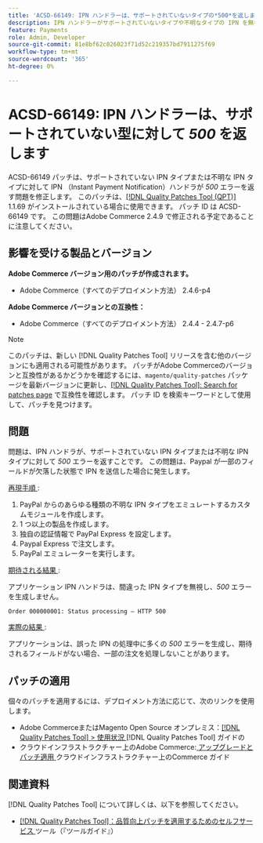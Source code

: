 ```yaml
---
title: 'ACSD-66149: IPN ハンドラーは、サポートされていないタイプの*500*を返します'
description: IPN ハンドラーがサポートされていないタイプや不明なタイプの IPN を無視せず、問題がログに記録されず、プロセスが中断され、500 エラーが返されるAdobe Commerceの問題を、ACSD-66149 パッチを適用して修正してください。
feature: Payments
role: Admin, Developer
source-git-commit: 81e8bf62c026023f71d52c219357bd7911275f69
workflow-type: tm+mt
source-wordcount: '365'
ht-degree: 0%

---
```



# ACSD-66149: IPN ハンドラーは、サポートされていない型に対して *500* を返します

ACSD-66149 パッチは、サポートされていない IPN タイプまたは不明な IPN タイプに対して IPN （Instant Payment Notification）ハンドラが *500* エラーを返す問題を修正します。 このパッチは、[[!DNL Quality Patches Tool (QPT)]](/help/tools/quality-patches-tool/quality-patches-tool-to-self-serve-quality-patches.md) 1.1.69 がインストールされている場合に使用できます。 パッチ ID は ACSD-66149 です。 この問題はAdobe Commerce 2.4.9 で修正される予定であることに注意してください。

## 影響を受ける製品とバージョン

**Adobe Commerce バージョン用のパッチが作成されます。**

* Adobe Commerce（すべてのデプロイメント方法） 2.4.6-p4

**Adobe Commerce バージョンとの互換性：**

* Adobe Commerce（すべてのデプロイメント方法） 2.4.4 - 2.4.7-p6

>[!NOTE]
>
>このパッチは、新しい [!DNL Quality Patches Tool] リリースを含む他のバージョンにも適用される可能性があります。 パッチがAdobe Commerceのバージョンと互換性があるかどうかを確認するには、`magento/quality-patches` パッケージを最新バージョンに更新し、[[!DNL Quality Patches Tool]: Search for patches page](https://experienceleague.adobe.com/tools/commerce-quality-patches/index.html) で互換性を確認します。 パッチ ID を検索キーワードとして使用して、パッチを見つけます。

## 問題

問題は、IPN ハンドラが、サポートされていない IPN タイプまたは不明な IPN タイプに対して *500* エラーを返すことです。 この問題は、Paypal が一部のフィールドが欠落した状態で IPN を送信した場合に発生します。

<u> 再現手順 </u>:

1. PayPal からのあらゆる種類の不明な IPN タイプをエミュレートするカスタムモジュールを作成します。
1. 1 つ以上の製品を作成します。
1. 独自の認証情報で PayPal Express を設定します。
1. Paypal Express で注文します。
1. PayPal エミュレーターを実行します。

<u> 期待される結果 </u>:

アプリケーション IPN ハンドラは、間違った IPN タイプを無視し、*500* エラーを生成しません。

```Order 000000001: Status processing — HTTP 500```

<u> 実際の結果 </u>:

アプリケーションは、誤った IPN の処理中に多くの *500* エラーを生成し、期待されるフィールドがない場合、一部の注文を処理しないことがあります。

## パッチの適用

個々のパッチを適用するには、デプロイメント方法に応じて、次のリンクを使用します。

* Adobe CommerceまたはMagento Open Source オンプレミス：[[!DNL Quality Patches Tool] > 使用状況 ](/help/tools/quality-patches-tool/usage.md)[!DNL Quality Patches Tool] ガイドの
* クラウドインフラストラクチャー上のAdobe Commerce:[ アップグレードとパッチ適用 ](https://experienceleague.adobe.com/docs/commerce-cloud-service/user-guide/develop/upgrade/apply-patches.html) クラウドインフラストラクチャー上のCommerce ガイド

## 関連資料

[!DNL Quality Patches Tool] について詳しくは、以下を参照してください。

* [[!DNL Quality Patches Tool]：品質向上パッチを適用するためのセルフサービス ](/help/tools/quality-patches-tool/quality-patches-tool-to-self-serve-quality-patches.md) ツール（『ツールガイド』）
